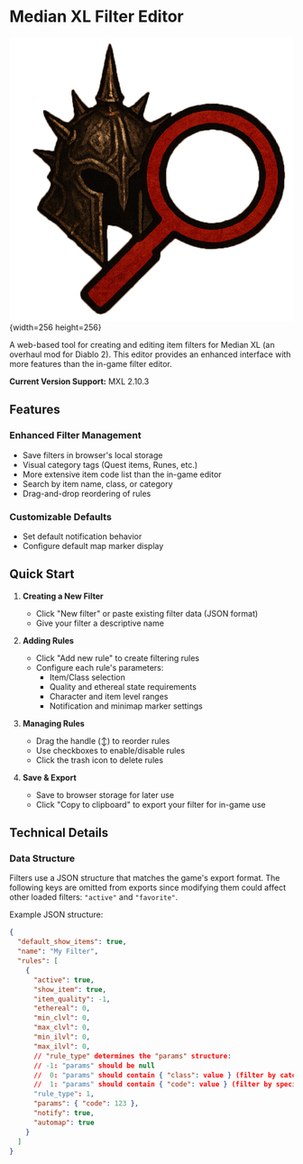 # Median XL Filter Editor

![MedianXL Filter Editor Logo](assets/logo.png){width=256 height=256}

A web-based tool for creating and editing item filters for Median XL (an overhaul mod for Diablo 2). This editor provides an enhanced interface with more features than the in-game filter editor.

**Current Version Support:** MXL 2.10.3

## Features

### Enhanced Filter Management
- Save filters in browser's local storage
- Visual category tags (Quest items, Runes, etc.)
- More extensive item code list than the in-game editor
- Search by item name, class, or category
- Drag-and-drop reordering of rules

### Customizable Defaults
- Set default notification behavior
- Configure default map marker display

## Quick Start

1. **Creating a New Filter**
   - Click "New filter" or paste existing filter data (JSON format)
   - Give your filter a descriptive name

2. **Adding Rules**
   - Click "Add new rule" to create filtering rules
   - Configure each rule's parameters:
     - Item/Class selection
     - Quality and ethereal state requirements
     - Character and item level ranges
     - Notification and minimap marker settings

3. **Managing Rules**
   - Drag the handle (↕) to reorder rules
   - Use checkboxes to enable/disable rules
   - Click the trash icon to delete rules

4. **Save & Export**
   - Save to browser storage for later use
   - Click "Copy to clipboard" to export your filter for in-game use

## Technical Details

### Data Structure
Filters use a JSON structure that matches the game's export format. The following keys are omitted from exports since modifying them could affect other loaded filters: `"active"` and `"favorite"`.

Example JSON structure:
```json
{
  "default_show_items": true,
  "name": "My Filter",
  "rules": [
    {
      "active": true,
      "show_item": true,
      "item_quality": -1,
      "ethereal": 0,
      "min_clvl": 0,
      "max_clvl": 0,
      "min_ilvl": 0,
      "max_ilvl": 0,
      // "rule_type" determines the "params" structure:
      // -1: "params" should be null
      //  0: "params" should contain { "class": value } (filter by category)
      //  1: "params" should contain { "code": value } (filter by specific item)
      "rule_type": 1,
      "params": { "code": 123 },
      "notify": true,
      "automap": true
    }
  ]
}